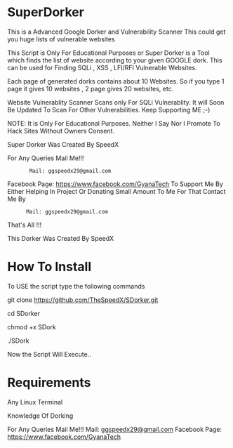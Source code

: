 # SuperDorker
This is a Advanced Google Dorker and Vulnerability Scanner
This could get you huge lists of vulnerable websites

This Script is Only For Educational Purposes or Super Dorker is a Tool which finds the list of website according to your given GOOGLE dork. This can be used for Finding SQLi , XSS , LFI/RFI Vulnerable Websites.

 Each page of generated dorks contains about 10 Websites. So if you type 1 page it gives 10 websites , 2 page gives 20 websites, etc.

 Website Vulnerablity Scanner Scans only For SQLi Vulnerablity. It will Soon Be Updated To Scan For Other Vulnerabilities. Keep Supporting ME ;-)

 NOTE: It is Only For Educational Purposes. Neither I Say Nor I Promote To Hack Sites Without Owners Consent.

 Super Dorker Was Created By SpeedX
 
 For Any Queries Mail Me!!!
 
           Mail: ggspeedx29@gmail.com
           
  Facebook Page: https://www.facebook.com/GyanaTech
  To Support Me By Either Helping In Project Or Donating Small Amount To Me For That Contact Me By
          
          Mail: ggspeedx29@gmail.com
          
 That's All !!!

 This Dorker Was Created By SpeedX


# How To Install

To USE the script type the following commands

git clone https://github.com/TheSpeedX/SDorker.git

cd SDorker

chmod +x SDork

./SDork


Now the Script Will Execute..

# Requirements

Any Linux Terminal

Knowledge Of Dorking


 For Any Queries Mail Me!!!
           Mail: ggspeedx29@gmail.com
  Facebook Page: https://www.facebook.com/GyanaTech
